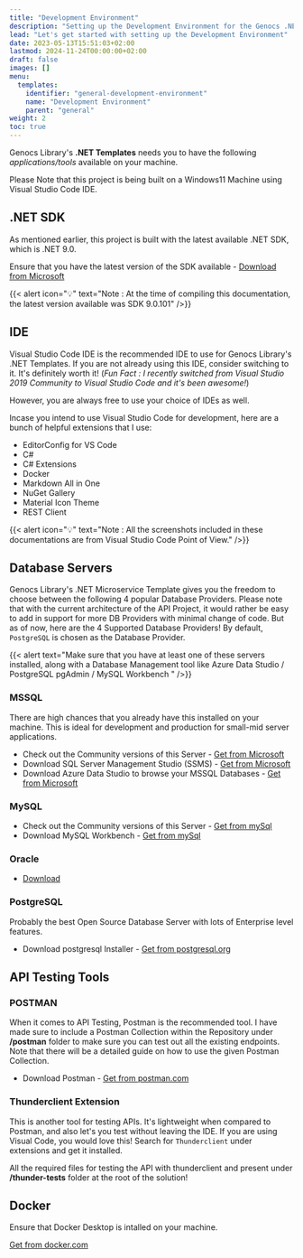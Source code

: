 ```yaml
---
title: "Development Environment"
description: "Setting up the Development Environment for the Genocs .NET Templates"
lead: "Let's get started with setting up the Development Environment"
date: 2023-05-13T15:51:03+02:00
lastmod: 2024-11-24T00:00:00+02:00
draft: false
images: []
menu:
  templates:
    identifier: "general-development-environment"
    name: "Development Environment"
    parent: "general"
weight: 2
toc: true
---
```

Genocs Library's **.NET Templates** needs you to have the following *applications/tools* available on your machine. 

Please Note that this project is being built on a Windows11 Machine using Visual Studio Code IDE.

## .NET SDK

As mentioned earlier, this project is built with the latest available .NET SDK, which is .NET 9.0.

Ensure that you have the latest version of the SDK available - [Download from Microsoft](https://dotnet.microsoft.com/download/dotnet/8.0)

{{< alert icon="💡" text="Note : At the time of compiling this documentation, the latest version available was SDK 9.0.101" />}}


## IDE

Visual Studio Code IDE is the recommended IDE to use for Genocs Library's .NET Templates. If you are not already using this IDE, consider switching to it. It's definitely worth it! (_Fun Fact : I recently switched from Visual Studio 2019 Community to Visual Studio Code and it's been awesome!_)

However, you are always free to use your choice of IDEs as well.

Incase you intend to use Visual Studio Code for development, here are a bunch of helpful extensions that I use:
- EditorConfig for VS Code
- C#
- C# Extensions
- Docker
- Markdown All in One
- NuGet Gallery
- Material Icon Theme
- REST Client

{{< alert icon="💡" text="Note : All the screenshots included in these documentations are from Visual Studio Code Point of View." />}}

## Database Servers

Genocs Library's .NET Microservice Template gives you the freedom to choose between the following 4 popular Database Providers. Please note that with the current architecture of the API Project, it would rather be easy to add in support for more DB Providers with minimal change of code. But as of now, here are the 4 Supported Database Providers! By default, `PostgreSQL` is chosen as the Database Provider.

{{< alert text="Make sure that you have at least one of these servers installed, along with a Database Management tool like Azure Data Studio / PostgreSQL pgAdmin / MySQL Workbench " />}}



### MSSQL

There are high chances that you already have this installed on your machine. This is ideal for development and production for small-mid server applications.

- Check out the Community versions of this Server - [Get from Microsoft](https://www.microsoft.com/en-in/sql-server/sql-server-downloads)
- Download SQL Server Management Studio (SSMS) - [Get from Microsoft](https://docs.microsoft.com/en-us/sql/ssms/download-sql-server-management-studio-ssms?view=sql-server-ver15)
- Download Azure Data Studio to browse your MSSQL Databases - [Get from Microsoft](https://docs.microsoft.com/en-us/sql/azure-data-studio/download-azure-data-studio)

### MySQL

- Check out the Community versions of this Server - [Get from mySql](https://dev.mysql.com/downloads/mysql/)
- Download MySQL Workbench - [Get from mySql](https://dev.mysql.com/downloads/workbench/)

### Oracle

- [Download](https://www.oracle.com/in/database/technologies/oracle19c-windows-downloads.html)

### PostgreSQL

Probably the best Open Source Database Server with lots of Enterprise level features.
- Download postgresql Installer - [Get from postgresql.org](https://www.postgresql.org/download/)

## API Testing Tools

### POSTMAN

When it comes to API Testing, Postman is the recommended tool. I have made sure to include a Postman Collection within the Repository under **/postman** folder to make sure you can test out all the existing endpoints. Note that there will be a detailed guide on how to use the given Postman Collection.
- Download Postman - [Get from postman.com](https://www.postman.com/downloads/)

### Thunderclient Extension

This is another tool for testing APIs. It's lightweight when compared to Postman, and also let's you test without leaving the IDE.
If you are using Visual Code, you would love this! Search for `Thunderclient` under extensions and get it installed.

All the required files for testing the API with thunderclient and present under **/thunder-tests** folder at the root of the solution!

## Docker

Ensure that Docker Desktop is intalled on your machine.

[Get from docker.com](https://www.docker.com/products/docker-desktop/)